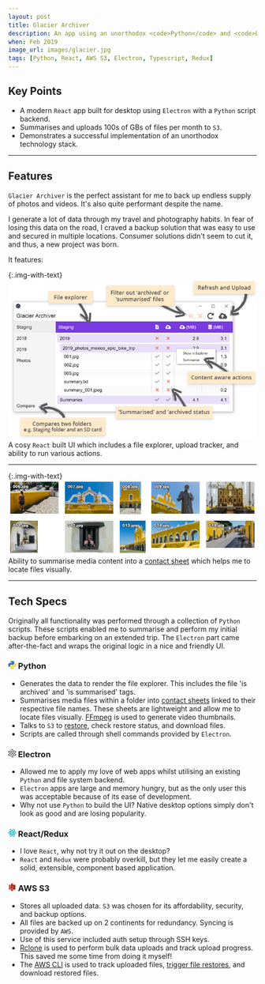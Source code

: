 ```yaml
---
layout: post
title: Glacier Archiver
description: An app using an unorthodox <code>Python</code> and <code>Electron</code> combo which helps me track, summarise, and archive terabytes of media files on two continents.
when: Feb 2019
image_url: images/glacier.jpg
tags: [Python, React, AWS S3, Electron, Typescript, Redux]
---
```


## Key Points
- A modern `React` app built for desktop using `Electron` with a `Python` script backend.
- Summarises and uploads 100s of GBs of files per month to `S3`.
- Demonstrates a successful implementation of an unorthodox technology stack.

---

## Features

`Glacier Archiver` is the perfect assistant for me to back up endless supply of photos and videos. It's also quite performant despite the name.

I generate a lot of data through my travel and photography habits. In fear of losing this data on the road, I craved a backup solution that was easy to use and secured in multiple locations. Consumer solutions didn't seem to cut it, and thus, a new project was born.

It features:

{:.img-with-text}
![Glarier Archiver Summary Image](/images/glacier_summary.jpg)
A cosy `React` built UI which includes a file explorer, upload tracker, and ability to run various actions.

---

{:.img-with-text}
![Glacier Archive Example Contact Sheet](/images/glacier_contact_sheet.jpg)
Ability to summarise media content into a [contact sheet](https://en.wikipedia.org/wiki/Contact_print) which helps me to locate files visually.

---

## Tech Specs

Originally all functionality was performed through a collection of `Python` scripts. These scripts enabled me to summarise and perform my initial backup before embarking on an extended trip. The `Electron` part came after-the-fact and wraps the original logic in a nice and friendly UI.

### ![Python](/icons/python.png) Python
- Generates the data to render the file explorer. This includes the file 'is archived' and 'is summarised' tags.
- Summarises media files within a folder into [contact sheets](https://en.wikipedia.org/wiki/Contact_print) linked to their respective file names. These sheets are lightweight and allow me to locate files visually. [FFmpeg](https://ffmpeg.org/) is used to generate video thumbnails.
- Talks to `S3` to [restore](https://docs.aws.amazon.com/AmazonS3/latest/user-guide/restore-archived-objects.html), check restore status, and download files.
- Scripts are called through shell commands provided by `Electron`.

### ![Electron](/icons/electron.png) Electron
- Allowed me to apply my love of web apps whilst utilising an existing `Python` and file system backend.
- `Electron` apps are large and memory hungry, but as the only user this was acceptable because of its ease of development.
- Why not use `Python` to build the UI? Native desktop options simply don't look as good and are losing popularity.

### ![React & Redux](/icons/react.png) React/Redux
- I love `React`, why not try it out on the desktop?
- `React` and `Redux` were probably overkill, but they let me easily create a solid, extensible, component based application.

### ![AWS S3](/icons/s3.png) AWS S3
- Stores all uploaded data. `S3` was chosen for its affordability, security, and backup options.
- All files are backed up on 2 continents for redundancy. Syncing is provided by `AWS`.
- Use of this service included auth setup through SSH keys.
- [Rclone](https://rclone.org/) is used to perform bulk data uploads and track upload progress. This saved me some time from doing it myself!
- The [AWS CLI](https://aws.amazon.com/cli/) is used to track uploaded files, [trigger file restores](https://docs.aws.amazon.com/AmazonS3/latest/user-guide/restore-archived-objects.html), and download restored files.
